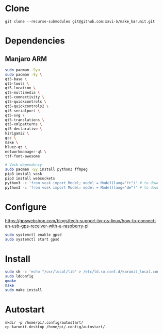 # Clone
```
git clone --recurse-submodules git@github.com:xavi-b/make_karunit.git
```

# Dependencies
## Manjaro ARM
```bash
sudo pacman -Syu
sudo pacman -Sy \
qt5-base \
qt5-tools \
qt5-location \
qt5-multimedia \
qt5-connectivity \
qt5-quickcontrols \
qt5-quickcontrols2 \
qt5-serialport \
qt5-svg \
qt5-translations \
qt5-xmlpatterns \
qt5-declarative \
kirigami2 \
gcc \
make \
bluez-qt \
networkmanager-qt \
ttf-font-awesome

# Vosk dependency
sudo pacman -Sy install python3 ffmpeg
pip3 install vosk
pip3 install websockets
python3 -c 'from vosk import Model; model = Model(lang="fr")' # to download fr model
python3 -c 'from vosk import Model; model = Model(lang="de")' # to download de model
```

# Configure
https://gpswebshop.com/blogs/tech-support-by-os-linux/how-to-connect-an-usb-gps-receiver-with-a-raspberry-pi
```bash
sudo systemctl enable gpsd
sudo systemctl start gpsd
```

# Install
```bash
sudo sh -c 'echo "/usr/local/lib" > /etc/ld.so.conf.d/karunit_local.conf'
sudo ldconfig
qmake
make
sudo make install
```

# Autostart
```
mkdir -p /home/pi/.config/autostart/
cp karunit.desktop /home/pi/.config/autostart/.
```
